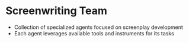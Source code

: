 # Screenwriting Team
- Collection of specialized agents focused on screenplay development
- Each agent leverages available tools and instruments for its tasks
